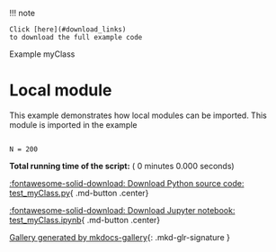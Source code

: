 
<!--
 DO NOT EDIT.
 THIS FILE WAS AUTOMATICALLY GENERATED BY mkdocs-gallery.
 TO MAKE CHANGES, EDIT THE SOURCE PYTHON FILE:
 "docs/examples/test_myClass.py"
 LINE NUMBERS ARE GIVEN BELOW.
-->

!!! note

    Click [here](#download_links)
    to download the full example code


Example myClass

Local module
============

This example demonstrates how local modules can be imported.
This module is imported in the example

<!-- GENERATED FROM PYTHON SOURCE LINES 10-12 -->

```{.python }

N = 200
```


**Total running time of the script:** ( 0 minutes  0.000 seconds)

<div id="download_links"></div>



[:fontawesome-solid-download: Download Python source code: test_myClass.py](./test_myClass.py){ .md-button .center}

[:fontawesome-solid-download: Download Jupyter notebook: test_myClass.ipynb](./test_myClass.ipynb){ .md-button .center}


[Gallery generated by mkdocs-gallery](https://mkdocs-gallery.github.io){: .mkd-glr-signature }
